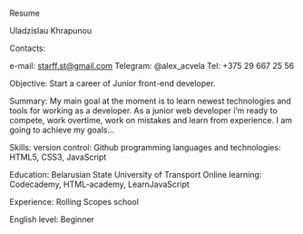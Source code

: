 Resume

Uladzislau Khrapunou

Contacts:

e-mail: starff.st@gmail.com
Telegram: @alex_acvela
Tel: +375 29 667 25 56

Objective:
Start a career of Junior front-end developer.

Summary:
My main goal at the moment is to learn newest technologies and tools for working as a developer. As a junior web developer i’m ready to compete, work overtime, work on mistakes and learn from experience. I am going to achieve my goals...

Skills:
version control: Github
programming languages and technologies:
HTML5, 
CSS3, 
JavaScript

Education:
Belarusian State University of Transport 
Online learning: 
Codecademy, 
HTML-academy, 
LearnJavaScript

Experience:
Rolling Scopes school

English level:
Beginner
